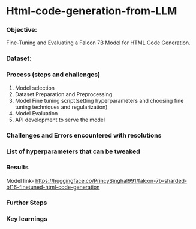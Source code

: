 # Html-code-generation-from-LLM


### Objective: 
Fine-Tuning and Evaluating a Falcon 7B Model for HTML Code Generation. 

### Dataset:



### Process (steps and challenges) 
1. Model selection
2. Dataset Preparation and Preprocessing 
3. Model Fine tuning script(setting hyperparameters and choosing fine tuning techniques and regularization) 
4. Model Evaluation
5. API development to serve the model

### Challenges and Errors encountered with resolutions 


### List of hyperparameters that can be tweaked 


### Results 
Model link- https://huggingface.co/PrincySinghal991/falcon-7b-sharded-bf16-finetuned-html-code-generation


### Further Steps 


### Key learnings 


